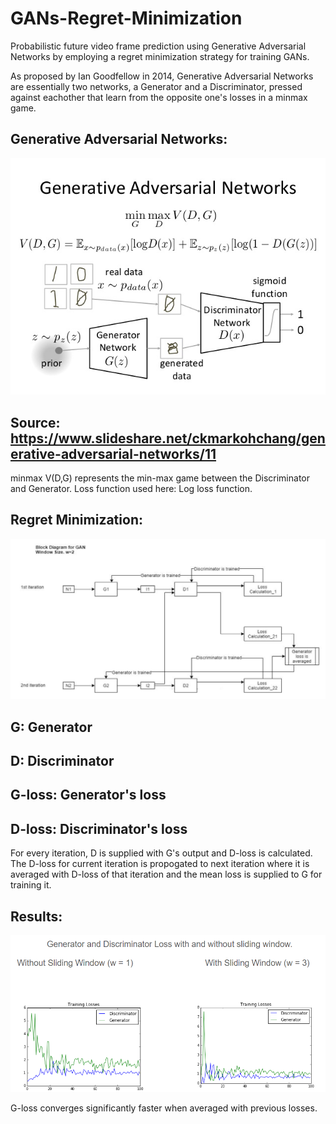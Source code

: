 # GANs-Regret-Minimization
Probabilistic future video frame prediction using Generative Adversarial Networks by employing a regret minimization strategy for training GANs.

As proposed by Ian Goodfellow in 2014, Generative Adversarial Networks are essentially two networks, a Generator and a Discriminator, pressed against eachother that learn from the opposite one's losses in a minmax game. 

## Generative Adversarial Networks:
![alt text](https://github.com/himol7/GANs-Regret-Minimization/blob/master/images/gans-diagram.jpg)
## Source: https://www.slideshare.net/ckmarkohchang/generative-adversarial-networks/11

minmax V(D,G) represents the min-max game between the Discriminator and Generator. Loss function used here: Log loss function.

## Regret Minimization:
![alt text](https://github.com/himol7/GANs-Regret-Minimization/blob/master/images/blockdiagram-w2.PNG)

## G: Generator
## D: Discriminator
## G-loss: Generator's loss
## D-loss: Discriminator's loss

For every iteration, D is supplied with G's output and D-loss is calculated. The D-loss for current iteration is propogated to next iteration where it is averaged with D-loss of that iteration and the mean loss is supplied to G for training it.

## Results:
![alt text](https://github.com/himol7/GANs-Regret-Minimization/blob/master/images/results.PNG)

G-loss converges significantly faster when averaged with previous losses.
